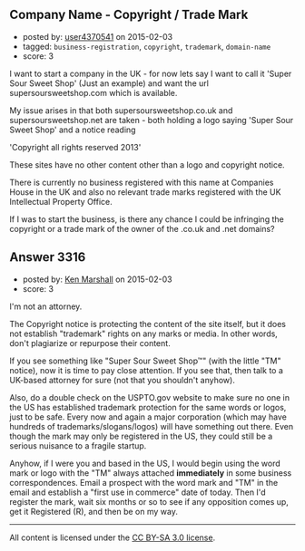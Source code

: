 ## Company Name - Copyright / Trade Mark

- posted by: [user4370541](https://stackexchange.com/users/5501289/user4370541) on 2015-02-03
- tagged: `business-registration`, `copyright`, `trademark`, `domain-name`
- score: 3

I want to start a company in the UK - for now lets say I want to call it 'Super Sour Sweet Shop' (Just an example) and want the url supersoursweetshop.com which is available.

My issue arises in that both supersoursweetshop.co.uk and supersoursweetshop.net are taken - both holding a logo saying 'Super Sour Sweet Shop' and a notice reading 

'Copyright all rights reserved 2013'

These sites have no other content other than a logo and copyright notice.

There is currently no business registered with this name at Companies House in the UK and also no relevant trade marks registered with the UK Intellectual Property Office.

If I was to start the business, is there any chance I could be infringing the copyright or a trade mark of the owner of the .co.uk and .net domains?




## Answer 3316

- posted by: [Ken Marshall](https://stackexchange.com/users/893263/ken-marshall) on 2015-02-03
- score: 3

I'm not an attorney.

The Copyright notice is protecting the content of the site itself, but it does not establish "trademark" rights on any marks or media. In other words, don't plagiarize or repurpose their content. 

If you see something like "Super Sour Sweet Shop™" (with the little "TM" notice), now it is time to pay close attention. If you see that, then talk to a UK-based attorney for sure (not that you shouldn't anyhow). 

Also, do a double check on the USPTO.gov website to make sure no one in the US has established trademark protection for the same words or logos, just to be safe. Every now and again a major corporation (which may have hundreds of trademarks/slogans/logos) will have something out there. Even though the mark may only be registered in the US, they could still be a serious nuisance to a fragile startup. 

Anyhow, if I were you and based in the US, I would begin using the word mark or logo with the "TM" always attached **immediately** in some business correspondences. Email a prospect with the word mark and "TM" in the email and establish a "first use in commerce" date of today. Then I'd register the mark, wait six months or so to see if any opposition comes up, get it Registered (R), and then be on my way. 



---

All content is licensed under the [CC BY-SA 3.0 license](https://creativecommons.org/licenses/by-sa/3.0/).
